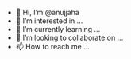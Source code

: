 - 👋 Hi, I’m @anujjaha
- 👀 I’m interested in ...
- 🌱 I’m currently learning ...
- 💞️ I’m looking to collaborate on ...
- 📫 How to reach me ...

<!---
anujjaha/anujjaha is a ✨ special ✨ repository because its `README.md` (this file) appears on your GitHub profile.
You can click the Preview link to take a look at your changes.
--->
